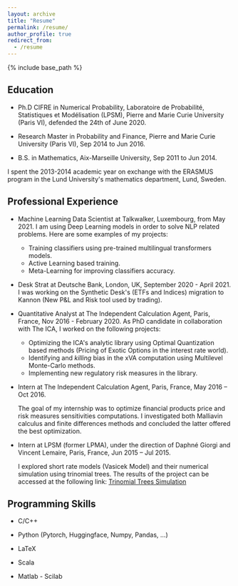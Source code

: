```yaml
---
layout: archive
title: "Resume"
permalink: /resume/
author_profile: true
redirect_from:
  - /resume
---
```


{% include base_path %}


## Education
<!-- ====== -->
* Ph.D CIFRE in Numerical Probability, Laboratoire de Probabilité, Statistiques et Modélisation (LPSM), Pierre and Marie Curie University (Paris VI), defended the 24th of June 2020.

* Research Master in Probability and Finance, Pierre and Marie Curie University (Paris VI), Sep 2014 to Jun 2016.

* B.S. in Mathematics, Aix-Marseille University, Sep 2011 to Jun 2014.

 I spent the 2013-2014 academic year on exchange with the ERASMUS program in the Lund University's mathematics department, Lund, Sweden.


## Professional Experience
<!-- ====== -->

* Machine Learning Data Scientist at Talkwalker, Luxembourg, from May 2021.
  I am using Deep Learning models in order to solve NLP related problems. Here are some examples of my projects:
    * Training classifiers using pre-trained multilingual transformers models.
    * Active Learning based training.
    * Meta-Learning for improving classifiers accuracy.

* Desk Strat at Deutsche Bank, London, UK, September 2020 - April 2021.
  I was working on the Synthetic Desk's (ETFs and Indices) migration to Kannon (New P&L and Risk tool used by trading).

* Quantitative Analyst at The Independent Calculation Agent, Paris, France, Nov 2016 - February 2020.
  As PhD candidate in collaboration with The ICA, I worked on the following projects:
    * Optimizing the ICA's analytic library using Optimal Quantization based methods (Pricing of Exotic Options in the interest rate world).
    * Identifying and *killing* bias in the xVA computation using Multilevel Monte-Carlo methods.
    * Implementing new regulatory risk measures in the library.

* Intern at The Independent Calculation Agent, Paris, France, May 2016 – Oct 2016.

  The goal of my internship was to optimize financial products price and risk measures sensitivities computations. I investigated both Malliavin calculus and finite differences methods and concluded the latter offered the best optimization.

* Intern at LPSM (former LPMA), under the direction of Daphné Giorgi and Vincent Lemaire, Paris, France, Jun 2015 – Jul 2015.

  I explored short rate models (Vasicek Model) and their numerical simulation using trinomial trees. The results of the project can be accessed at the following link: [Trinomial Trees Simulation](http://simulations.lpsm.paris/trinomial_trees/)



## Programming Skills

* C/C++

* Python (Pytorch, Huggingface, Numpy, Pandas, ...)

* LaTeX

* Scala

* Matlab - Scilab
